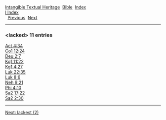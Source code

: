[Intangible Textual Heritage](../../index)  [Bible](../index) 
[Index](index)   
[l Index](_l_)  
  [Previous](c06565)  [Next](c06567) 

------------------------------------------------------------------------

### &lt;lacked&gt; 11 entries

[Act 4:34](../kjv/act004.htm#034)  
[Co1 12:24](../kjv/co1012.htm#024)  
[Deu 2:7](../kjv/deu002.htm#007)  
[Kg1 11:22](../kjv/kg1011.htm#022)  
[Kg1 4:27](../kjv/kg1004.htm#027)  
[Luk 22:35](../kjv/luk022.htm#035)  
[Luk 8:6](../kjv/luk008.htm#006)  
[Neh 9:21](../kjv/neh009.htm#021)  
[Phi 4:10](../kjv/phi004.htm#010)  
[Sa2 17:22](../kjv/sa2017.htm#022)  
[Sa2 2:30](../kjv/sa2002.htm#030)  

------------------------------------------------------------------------

[Next: lackest (2)](c06567)
